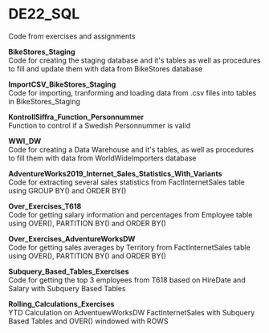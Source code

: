 # DE22_SQL
Code from exercises and assignments 

**BikeStores_Staging**\
Code for creating the staging database and it's tables as well as procedures to fill and update them with data from BikeStores database

**ImportCSV_BikeStores_Staging**\
Code for importing, tranforming and loading data from .csv files into tables in BikeStores_Staging

**KontrollSiffra_Function_Personnummer**\
Function to control if a Swedish Personnummer is valid

**WWI_DW**\
Code for creating a Data Warehouse and it's tables, as well as procedures to fill them with data from WorldWideImporters database

**AdventureWorks2019_Internet_Sales_Statistics_With_Variants**\
Code for extracting several sales statistics from FactInternetSales table using GROUP BY() and ORDER BY()

**Over_Exercises_T618**\
Code for getting salary information and percentages from Employee table using OVER(), PARTITION BY() and ORDER BY()

**Over_Exercises_AdventureWorksDW**\
Code for getting sales averages by Territory from FactInternetSales table using OVER(), PARTITION BY() and ORDER BY()

**Subquery_Based_Tables_Exercises**\
Code for getting the top 3 employees from T618 based on HireDate and Salary with Subquery Based Tables

**Rolling_Calculations_Exercises**\
YTD Calculation on AdventuewWorksDW FactInternetSales with Subquery Based Tables and OVER() windowed with ROWS
